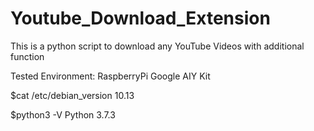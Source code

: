 # Youtube_Download_Extension
This is a python script to download any YouTube Videos with additional function

Tested Environment:
RaspberryPi Google AIY Kit

$cat /etc/debian_version
10.13

$python3 -V
Python 3.7.3

